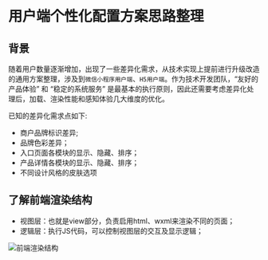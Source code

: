 # 用户端个性化配置方案思路整理

## 背景
随着用户数量逐渐增加，出现了一些差异化需求，从技术实现上提前进行升级改造的通用方案整理，涉及到`微信小程序用户端`、`H5用户端`。作为技术开发团队，“友好的产品体验” 和 “稳定的系统服务” 是最基本的执行原则，因此还需要考虑差异化处理后，加载、渲染性能和感知体验几大维度的优化。

已知的差异化需求点如下:
- 商户品牌标识差异;
- 品牌色彩差异；
- 入口页面各模块的显示、隐藏、排序；
- 产品详情各模块的显示、隐藏、排序；
- 不同设计风格的皮肤选项

## 了解前端渲染结构
- 视图层：也就是view部分，负责启用html、wxml来渲染不同的页面；
- 逻辑层：执行JS代码，可以控制视图层的交互及显示逻辑；

![前端渲染结构](https://tzvuf.github.io/用户端个性化配置思路/01_前端渲染结构.gif)


